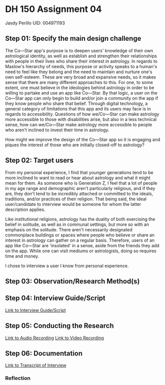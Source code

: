 # DH 150 Assignment 04 
Jasdy Perillo
UID: 004971193

## Step 01: Specify the main design challenge
The Co—Star app's purpose is to deepen users' knowledge of their own astrological identity, as well as establish and strengthen their relationships with people in their lives who share their interest in astrology. In regards to Maslow's hierarchy of needs, this purpose or activity speaks to a human's need to feel like they belong and the need to maintain and nurture one's own self-esteem. These are very broad and expansive needs, so it makes sense that there are many different approaches to this. For one, to some extent, one must believe in the ideologies behind astrology in order to be willing to partake and use an app like Co—Star. By that logic, a user on the Co—Star app can only begin to build and/or join a community on the app if they know people who share that belief. Through digital technology, a general category of limitations that this app and its users may face is in regards to accessibility. Questions of how we/Co—Star can make astrology more accessible to those with disabilities arise, but also in a less technical sense, how can we/Co—Star make astrology more accessible to people who aren't inclined to invest their time in astrology.

How might we improve the design of the Co—Star app so it is engaging and piques the interest of those who are initially closed-off to astrology?


## Step 02: Target users
From my personal experience, I find that younger generations tend to be more inclined to want to read or hear about astrology and what it might mean for them. As someone who is Generation Z, I feel that a lot of people in my age range and demographic aren't particularly religious, and if they are, they don't tend to be incredibly attached or committed to the ideals, traditions, and/or practices of their religion. That being said, the ideal user/candidate to interview would be someone for whom the latter description applies. 

Like institutional religions, astrology has the duality of both exercising the belief in solitude, as well as in communal settings, but more so with an emphasis on the solitude. There aren't necessarily designated commonplace buildings or spaces where people who believe or share an interest in astrology can gather on a regular basis. Therefore, users of an app like Co—Star are 'insolated' in a sense, aside from the friends they add on the app. While one can visit mediums or astrologists, doing so requires time and money. 

I chose to interview a user I know from personal experience.

## Step 03: Observation/Research Method(s)




## Step 04: Interview Guide/Script

[Link to Interview Guide/Script](https://docs.google.com/document/d/1eGdSHOd-wGSC7aOmY2_PlfWdKugopquTIozLaRkFyNk/edit?usp=sharing)

## Step 05: Conducting the Research

[Link to Audio Recording]( )
[Link to Video Recording]( )


## Step 06: Documentation

[Link to Transcript of Interview]( )


### Reflection


